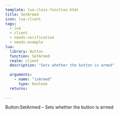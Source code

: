```yaml
---
template: lua-class-function.html
title: SetArmed
icon: lua-client
tags:
  - lua
  - client
  - needs-verification
  - needs-example
lua:
  library: Button
  function: SetArmed
  realm: client
  description: "Sets whether the button is armed"
  
  arguments:
    - name: "isArmed"
      type: boolean
  returns:
    
---
```


<div class="lua__search__keywords">
Button:SetArmed &#x2013; Sets whether the button is armed
</div>

